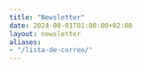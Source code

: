 ```yaml
---
title: "Newsletter"
date: 2024-08-01T01:00:00+02:00
layout: newsletter
aliases:
- "/lista-de-correo/"
---
```

